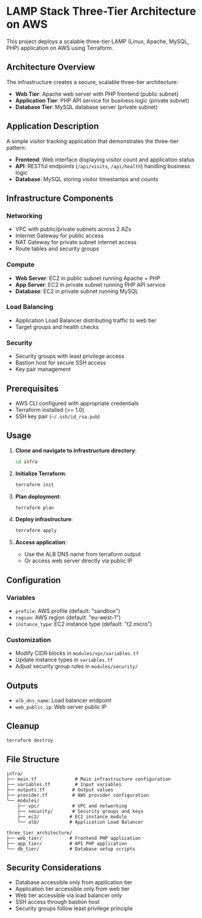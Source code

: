 # LAMP Stack Three-Tier Architecture on AWS

This project deploys a scalable three-tier LAMP (Linux, Apache, MySQL, PHP) application on AWS using Terraform.

## Architecture Overview

The infrastructure creates a secure, scalable three-tier architecture:

- **Web Tier**: Apache web server with PHP frontend (public subnet)
- **Application Tier**: PHP API service for business logic (private subnet)  
- **Database Tier**: MySQL database server (private subnet)

## Application Description

A simple visitor tracking application that demonstrates the three-tier pattern:

- **Frontend**: Web interface displaying visitor count and application status
- **API**: RESTful endpoints (`/api/visits`, `/api/health`) handling business logic
- **Database**: MySQL storing visitor timestamps and counts

## Infrastructure Components

### Networking
- VPC with public/private subnets across 2 AZs
- Internet Gateway for public access
- NAT Gateway for private subnet internet access
- Route tables and security groups

### Compute
- **Web Server**: EC2 in public subnet running Apache + PHP
- **App Server**: EC2 in private subnet running PHP API service
- **Database**: EC2 in private subnet running MySQL

### Load Balancing
- Application Load Balancer distributing traffic to web tier
- Target groups and health checks

### Security
- Security groups with least privilege access
- Bastion host for secure SSH access
- Key pair management

## Prerequisites

- AWS CLI configured with appropriate credentials
- Terraform installed (>= 1.0)
- SSH key pair (`~/.ssh/id_rsa.pub`)

## Usage

1. **Clone and navigate to infrastructure directory**:
   ```bash
   cd infra
   ```

2. **Initialize Terraform**:
   ```bash
   terraform init
   ```

3. **Plan deployment**:
   ```bash
   terraform plan
   ```

4. **Deploy infrastructure**:
   ```bash
   terraform apply
   ```

5. **Access application**:
   - Use the ALB DNS name from terraform output
   - Or access web server directly via public IP

## Configuration

### Variables
- `profile`: AWS profile (default: "sandbox")
- `region`: AWS region (default: "eu-west-1")
- `instance_type`: EC2 instance type (default: "t2.micro")

### Customization
- Modify CIDR blocks in `modules/vpc/variables.tf`
- Update instance types in `variables.tf`
- Adjust security group rules in `modules/security/`

## Outputs

- `alb_dns_name`: Load balancer endpoint
- `web_public_ip`: Web server public IP

## Cleanup

```bash
terraform destroy
```

## File Structure

```
infra/
├── main.tf              # Main infrastructure configuration
├── variables.tf         # Input variables
├── outputs.tf          # Output values
├── provider.tf         # AWS provider configuration
└── modules/
    ├── vpc/            # VPC and networking
    ├── security/       # Security groups and keys
    ├── ec2/           # EC2 instance module
    └── alb/           # Application Load Balancer

three_tier_architecture/
├── web_tier/          # Frontend PHP application
├── app_tier/          # API PHP application
└── db_tier/           # Database setup scripts
```

## Security Considerations

- Database accessible only from application tier
- Application tier accessible only from web tier
- Web tier accessible via load balancer only
- SSH access through bastion host
- Security groups follow least privilege principle